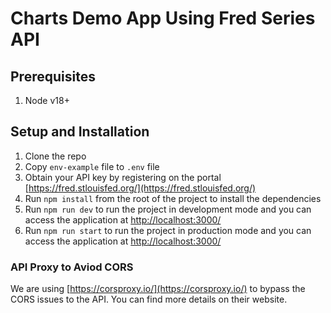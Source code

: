 # Charts Demo App Using Fred Series API

## Prerequisites

1. Node v18+

## Setup and Installation

1. Clone the repo
2. Copy `env-example` file to `.env` file
3. Obtain your API key by registering on the portal [https://fred.stlouisfed.org/](https://fred.stlouisfed.org/)
4. Run `npm install` from the root of the project to install the dependencies
5. Run `npm run dev` to run the project in development mode and you can access the application at [http://localhost:3000/](http://localhost:3000/)
6. Run `npm run start` to run the project in production mode and you can access the application at [http://localhost:3000/](http://localhost:3000/)

### API Proxy to Aviod CORS

We are using [https://corsproxy.io/](https://corsproxy.io/) to bypass the CORS issues to the API. You can find more details on their website.